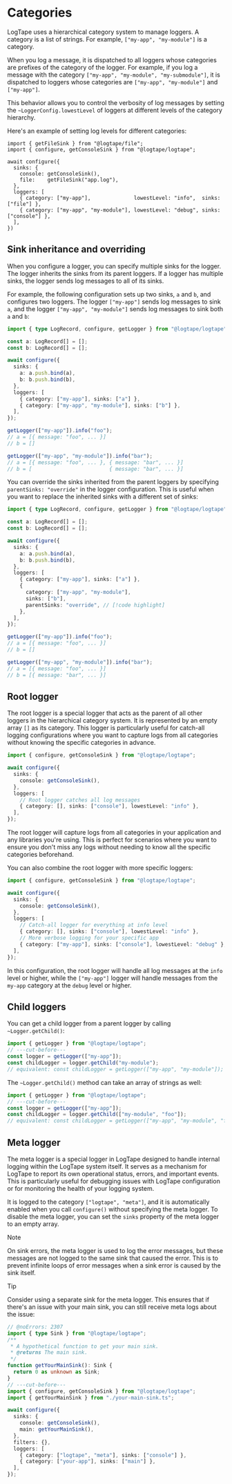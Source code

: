 Categories
==========

LogTape uses a hierarchical category system to manage loggers.  A category is
a list of strings.  For example, `["my-app", "my-module"]` is a category.

When you log a message, it is dispatched to all loggers whose categories are
prefixes of the category of the logger.  For example, if you log a message
with the category `["my-app", "my-module", "my-submodule"]`, it is dispatched
to loggers whose categories are `["my-app", "my-module"]` and `["my-app"]`.

This behavior allows you to control the verbosity of log messages by setting
the `~LoggerConfig.lowestLevel` of loggers at different levels of the category
hierarchy.

Here's an example of setting log levels for different categories:

~~~~ typescript{10-11} twoslash
import { getFileSink } from "@logtape/file";
import { configure, getConsoleSink } from "@logtape/logtape";

await configure({
  sinks: {
    console: getConsoleSink(),
    file:    getFileSink("app.log"),
  },
  loggers: [
    { category: ["my-app"],              lowestLevel: "info",  sinks: ["file"] },
    { category: ["my-app", "my-module"], lowestLevel: "debug", sinks: ["console"] },
  ],
})
~~~~


Sink inheritance and overriding
-------------------------------

When you configure a logger, you can specify multiple sinks for the logger.
The logger inherits the sinks from its parent loggers.  If a logger has multiple
sinks, the logger sends log messages to all of its sinks.

For example, the following configuration sets up two sinks, `a` and `b`, and
configures two loggers.  The logger `["my-app"]` sends log messages to sink `a`,
and the logger `["my-app", "my-module"]` sends log messages to sink both `a` and
`b`:

~~~~ typescript twoslash
import { type LogRecord, configure, getLogger } from "@logtape/logtape";

const a: LogRecord[] = [];
const b: LogRecord[] = [];

await configure({
  sinks: {
    a: a.push.bind(a),
    b: b.push.bind(b),
  },
  loggers: [
    { category: ["my-app"], sinks: ["a"] },
    { category: ["my-app", "my-module"], sinks: ["b"] },
  ],
});

getLogger(["my-app"]).info("foo");
// a = [{ message: "foo", ... }]
// b = []

getLogger(["my-app", "my-module"]).info("bar");
// a = [{ message: "foo", ... }, { message: "bar", ... }]
// b = [                         { message: "bar", ... }]
~~~~


You can override the sinks inherited from the parent loggers by specifying
`parentSinks: "override"` in the logger configuration.  This is useful when you
want to replace the inherited sinks with a different set of sinks:

~~~~ typescript twoslash
import { type LogRecord, configure, getLogger } from "@logtape/logtape";

const a: LogRecord[] = [];
const b: LogRecord[] = [];

await configure({
  sinks: {
    a: a.push.bind(a),
    b: b.push.bind(b),
  },
  loggers: [
    { category: ["my-app"], sinks: ["a"] },
    {
      category: ["my-app", "my-module"],
      sinks: ["b"],
      parentSinks: "override", // [!code highlight]
    },
  ],
});

getLogger(["my-app"]).info("foo");
// a = [{ message: "foo", ... }]
// b = []

getLogger(["my-app", "my-module"]).info("bar");
// a = [{ message: "foo", ... }]
// b = [{ message: "bar", ... }]
~~~~


Root logger
-----------

The root logger is a special logger that acts as the parent of all other loggers
in the hierarchical category system.  It is represented by an empty array `[]`
as its category.  This logger is particularly useful for catch-all logging
configurations where you want to capture logs from all categories without
knowing the specific categories in advance.

~~~~ typescript twoslash
import { configure, getConsoleSink } from "@logtape/logtape";

await configure({
  sinks: {
    console: getConsoleSink(),
  },
  loggers: [
    // Root logger catches all log messages
    { category: [], sinks: ["console"], lowestLevel: "info" },
  ],
});
~~~~

The root logger will capture logs from all categories in your application and
any libraries you're using.  This is perfect for scenarios where you want to
ensure you don't miss any logs without needing to know all the specific
categories beforehand.

You can also combine the root logger with more specific loggers:

~~~~ typescript twoslash
import { configure, getConsoleSink } from "@logtape/logtape";

await configure({
  sinks: {
    console: getConsoleSink(),
  },
  loggers: [
    // Catch-all logger for everything at info level
    { category: [], sinks: ["console"], lowestLevel: "info" },
    // More verbose logging for your specific app
    { category: ["my-app"], sinks: ["console"], lowestLevel: "debug" },
  ],
});
~~~~

In this configuration, the root logger will handle all log messages at the
`info` level or higher, while the `["my-app"]` logger will handle messages
from the `my-app` category at the `debug` level or higher.


Child loggers
-------------

You can get a child logger from a parent logger by calling `~Logger.getChild()`:

~~~~ typescript twoslash
import { getLogger } from "@logtape/logtape";
// ---cut-before---
const logger = getLogger(["my-app"]);
const childLogger = logger.getChild("my-module");
// equivalent: const childLogger = getLogger(["my-app", "my-module"]);
~~~~

The `~Logger.getChild()` method can take an array of strings as well:

~~~~ typescript twoslash
import { getLogger } from "@logtape/logtape";
// ---cut-before---
const logger = getLogger(["my-app"]);
const childLogger = logger.getChild(["my-module", "foo"]);
// equivalent: const childLogger = getLogger(["my-app", "my-module", "foo"]);
~~~~


Meta logger
-----------

The meta logger is a special logger in LogTape designed to handle internal
logging within the LogTape system itself.  It serves as a mechanism for LogTape
to report its own operational status, errors, and important events.  This is
particularly useful for debugging issues with LogTape configuration or for
monitoring the health of your logging system.

It is logged to the category `["logtape", "meta"]`, and it is automatically
enabled when you call `configure()` without specifying the meta logger.
To disable the meta logger, you can set the `sinks` property of the meta logger
to an empty array.

> [!NOTE]
> On sink errors, the meta logger is used to log the error messages, but these
> messages are not logged to the same sink that caused the error.  This is to
> prevent infinite loops of error messages when a sink error is caused by the
> sink itself.

> [!TIP]
> Consider using a separate sink for the meta logger.  This ensures that
> if there's an issue with your main sink, you can still receive meta logs about
> the issue:
>
> ~~~~ typescript twoslash
> // @noErrors: 2307
> import { type Sink } from "@logtape/logtape";
> /**
>  * A hypothetical function to get your main sink.
>  * @returns The main sink.
>  */
> function getYourMainSink(): Sink {
>   return 0 as unknown as Sink;
> }
> // ---cut-before---
> import { configure, getConsoleSink } from "@logtape/logtape";
> import { getYourMainSink } from "./your-main-sink.ts";
>
> await configure({
>   sinks: {
>     console: getConsoleSink(),
>     main: getYourMainSink(),
>   },
>   filters: {},
>   loggers: [
>     { category: ["logtape", "meta"], sinks: ["console"] },
>     { category: ["your-app"], sinks: ["main"] },
>   ],
> });
